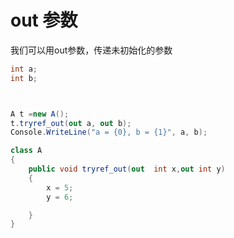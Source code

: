 # out 参数 
我们可以用out参数，传递未初始化的参数 

```c#
int a;
int b;



A t =new A();
t.tryref_out(out a, out b);
Console.WriteLine("a = {0}, b = {1}", a, b);

class A
{
    public void tryref_out(out  int x,out int y)
    {
        x = 5;
        y = 6;

    }
}



```